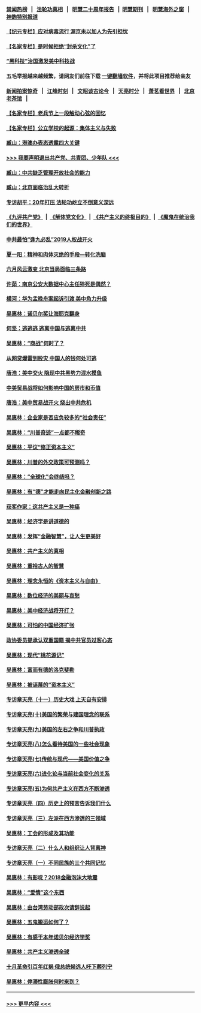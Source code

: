 #### [禁闻热榜](热点新闻.md?=0)  &nbsp;&nbsp;|&nbsp;&nbsp; [法轮功真相](https://github.com/gfw-breaker/truth/blob/master/README.md?=0) &nbsp;&nbsp;|&nbsp;&nbsp; [明慧二十周年报告](https://github.com/gfw-breaker/mh-reports/blob/master/README.md?=0) &nbsp;&nbsp;|&nbsp;&nbsp;[明慧期刊](https://github.com/gfw-breaker/mh-qikan) &nbsp;&nbsp;|&nbsp;&nbsp; [明慧海外之窗](https://github.com/gfw-breaker/mh-news/blob/master/README.md?=0) &nbsp;&nbsp;|&nbsp;&nbsp; [神韵特别报道](https://github.com/gfw-breaker/mh-news/blob/master/shenyun.md?=0)
#### [【纪元专栏】应对病毒流行 渥京未以加人为先引担忧](../pages/nsc423/n11875714.md?t=03032002) 
#### [【名家专栏】是时候拒绝“封杀文化”了](../pages/nsc423/n11814093.md?t=03032002) 
#### [“黑科技”治国激发美中科技战](../pages/nsc423/n11638056.md?t=03032002) 
#### 五毛举报越来越频繁，请网友们前往下载 [一键翻墙软件](https://github.com/gfw-breaker/ssr-accounts)，并将此项目推荐给亲友
#### [新闻拍案惊奇](https://github.com/gfw-breaker/banned-news/blob/master/pages/link4.md) &nbsp;&nbsp;|&nbsp;&nbsp; [江峰时刻](https://github.com/gfw-breaker/banned-news/blob/master/pages/link4.md) &nbsp;&nbsp;|&nbsp;&nbsp; [文昭谈古论今](https://github.com/gfw-breaker/banned-news/blob/master/pages/link4.md) &nbsp;&nbsp;|&nbsp;&nbsp; [天亮时分](https://github.com/gfw-breaker/banned-news/blob/master/pages/link4.md) &nbsp;&nbsp;|&nbsp;&nbsp; [萧茗看世界](https://github.com/gfw-breaker/banned-news/blob/master/pages/link4.md) &nbsp;&nbsp;|&nbsp;&nbsp; [北京老茶馆](https://github.com/gfw-breaker/banned-news/blob/master/pages/link4.md) &nbsp;&nbsp;|&nbsp;&nbsp; 
#### [【名家专栏】老兵节上一段触动心弦的回忆](../pages/nsc423/n11646016.md?t=03032002) 
#### [【名家专栏】公立学校的起源：集体主义与失败](../pages/nsc423/n11601833.md?t=03032002) 
#### [臧山：港澳办表态透露四大关键](../pages/nsc423/n11421628.md?t=03032002) 
#### [>>> 我要声明退出共产党、共青团、少年队 <<<](https://github.com/begood0513/goodnews/blob/master/quit/letter.md) 
#### [臧山：中共缺乏管理开放社会的能力](../pages/nsc423/n11407457.md?t=03032002) 
#### [臧山：北京面临治乱大转折](../pages/nsc423/n11406895.md?t=03032002) 
#### [专访胡平：20年打压 法轮功屹立不倒意义深远](../pages/nsc423/n11398800.md?t=03032002) 
#### [《九评共产党》](https://github.com/begood0513/9ping.md/blob/master/README.md) &nbsp;|&nbsp; [《解体党文化》](../../../../jtdwh.md/blob/master/README.md)  &nbsp;|&nbsp; [《共产主义的终极目的》](../../../../gczydzjmd.md/blob/master/README.md) &nbsp;|&nbsp; [《魔鬼在统治我们的世界》](../../../../mgztzwmdsj.md/blob/master/README.md) 
#### [中共最怕“逢九必乱”2019人权战开火](../pages/nsc423/n11385248.md?t=03032002) 
#### [夏一阳：精神和肉体灭绝的手段—转化洗脑](../pages/nsc423/n11368250.md?t=03032002) 
#### [六月风云激变 北京当局面临三条路](../pages/nsc423/n11313668.md?t=03032002) 
#### [许茹：南京公安大数据中心主任猝死是偶然？](../pages/nsc423/n11064744.md?t=03032002) 
#### [横河：华为孟晚舟案起诉引渡 美中角力升级](../pages/nsc423/n11027230.md?t=03032002) 
#### [吴惠林：诺贝尔奖让海耶克翻身](../pages/nsc423/n10890049.md?t=03032002) 
#### [何坚：逃逃逃 逃离中国与逃离中共](../pages/nsc423/n10592891.md?t=03032002) 
#### [吴惠林：“商战”何时了？](../pages/nsc423/n10573558.md?t=03032002) 
#### [从网贷爆雷到股灾 中国人的钱何处可逃](../pages/nsc423/n10572800.md?t=03032002) 
#### [唐浩：美中交火 隐现中共黑势力混水摸鱼](../pages/nsc423/n10544040.md?t=03032002) 
#### [中美贸易战将如何影响中国的房市和币值](../pages/nsc423/n10543697.md?t=03032002) 
#### [唐浩：美中贸易战开火 烧出中共危机](../pages/nsc423/n10540126.md?t=03032002) 
#### [吴惠林：企业家是否应负较多的“社会责任”](../pages/nsc423/n10535022.md?t=03032002) 
#### [吴惠林：“川普奇迹”一点都不稀奇](../pages/nsc423/n10512808.md?t=03032002) 
#### [吴惠林：平议“修正资本主义”](../pages/nsc423/n10495724.md?t=03032002) 
#### [吴惠林：川普的外交政策可预测吗？](../pages/nsc423/n10462387.md?t=03032002) 
#### [吴惠林：“全球化”会终结吗？](../pages/nsc423/n10452838.md?t=03032002) 
#### [吴惠林：有“德”才能走向民主化金融创新之路](../pages/nsc423/n10432292.md?t=03032002) 
#### [获奖作家：这共产主义是一种癌](../pages/nsc423/n10431541.md?t=03032002) 
#### [吴惠林：经济学是讲道德的](../pages/nsc423/n10398014.md?t=03032002) 
#### [吴惠林：发挥“金融智慧”，让人生更美好](../pages/nsc423/n10375019.md?t=03032002) 
#### [吴惠林：共产主义的真相](../pages/nsc423/n10351394.md?t=03032002) 
#### [吴惠林：重拾古人的智慧](../pages/nsc423/n10337691.md?t=03032002) 
#### [吴惠林：理念永恒的《资本主义与自由》](../pages/nsc423/n10316274.md?t=03032002) 
#### [吴惠林：数位经济的美丽与哀愁](../pages/nsc423/n10292946.md?t=03032002) 
#### [吴惠林：美中经济战将开打？](../pages/nsc423/n10258825.md?t=03032002) 
#### [吴惠林：可怕的中国经济扩张](../pages/nsc423/n10219147.md?t=03032002) 
#### [政协委员提承认双重国籍 揭中共官员过客心态](../pages/nsc423/n10208809.md?t=03032002) 
#### [吴惠林：现代“桃花源记”](../pages/nsc423/n10185234.md?t=03032002) 
#### [吴惠林：富而有德的洛克斐勒](../pages/nsc423/n10142264.md?t=03032002) 
#### [吴惠林：被诬蔑的“资本主义”](../pages/nsc423/n10124816.md?t=03032002) 
#### [专访章天亮（十一）历史大戏 上天自有安排](../pages/nsc423/n10094905.md?t=03032002) 
#### [专访章天亮(十)美国的繁荣与建国理念的联系](../pages/nsc423/n10094899.md?t=03032002) 
#### [专访章天亮(九)美国的左右之争和川普执政](../pages/nsc423/n10094889.md?t=03032002) 
#### [专访章天亮(八)怎么看待美国的一些社会现象](../pages/nsc423/n10094857.md?t=03032002) 
#### [专访章天亮(七)传统与现代——美国价值之争](../pages/nsc423/n10093140.md?t=03032002) 
#### [专访章天亮(六)进化论与当前社会变化的关系](../pages/nsc423/n10092036.md?t=03032002) 
#### [专访章天亮(五)为何共产主义在西方不断渗透](../pages/nsc423/n10083620.md?t=03032002) 
#### [专访章天亮（四）历史上的预言告诉我们什么](../pages/nsc423/n10083606.md?t=03032002) 
#### [专访章天亮（三）左派在西方渗透的三领域](../pages/nsc423/n10081115.md?t=03032002) 
#### [吴惠林：工会的形成及其功能](../pages/nsc423/n10080633.md?t=03032002) 
#### [专访章天亮（二）什么人和组织让人背离神](../pages/nsc423/n10076637.md?t=03032002) 
#### [专访章天亮（一）不同民族的三个共同记忆](../pages/nsc423/n10074188.md?t=03032002) 
#### [吴惠林：有影呒？2018金融泡沫大地震](../pages/nsc423/n10040534.md?t=03032002) 
#### [吴惠林：“爱情”这个东西](../pages/nsc423/n10019423.md?t=03032002) 
#### [吴惠林：由台湾劳动部政次请辞说起](../pages/nsc423/n9979679.md?t=03032002) 
#### [吴惠林：五鬼搬运如何了？](../pages/nsc423/n9925338.md?t=03032002) 
#### [吴惠林：有感于本年诺贝尔经济学奖](../pages/nsc423/n9871883.md?t=03032002) 
#### [吴惠林：共产主义渗透全球](../pages/nsc423/n9812748.md?t=03032002) 
#### [十月革命引百年红祸 俄总统候选人吁下葬列宁](../pages/nsc423/n9810182.md?t=03032002) 
#### [吴惠林：停滞性膨胀何时来到？](../pages/nsc423/n9764136.md?t=03032002) 

----
#### [ >>> 更早内容 <<< ](../indexes/nsc423-earlier.md)

